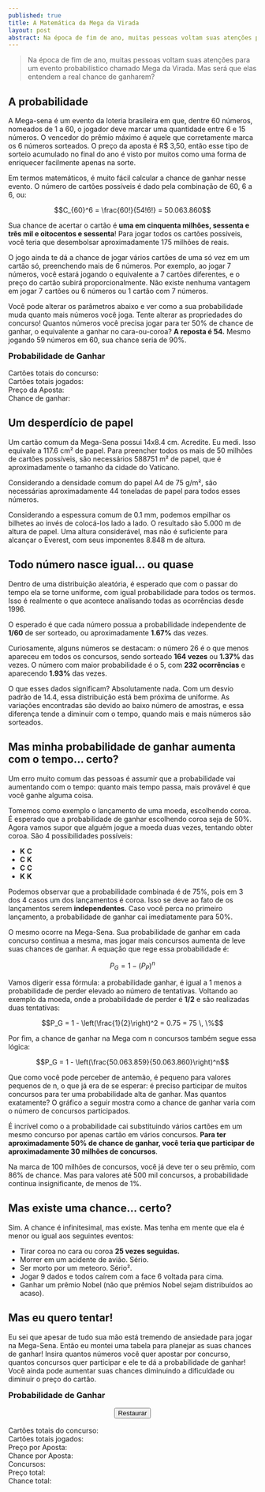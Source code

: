 ```yaml
---
published: true
title: A Matemática da Mega da Virada
layout: post
abstract: Na época de fim de ano, muitas pessoas voltam suas atenções para um evento probabilístico chamado Mega da Virada. Mas será que elas entendem a real chance de ganharem?
---
```


<!-- Include MathJax to render LaTeX. This might not work -->
<script type="text/x-mathjax-config">
  MathJax.Hub.Config({
      jax: ["input/TeX","output/SVG"],
      inlineMath: [['\(','\)']]
   });
</script>
<script type="text/javascript"
          src="https://cdnjs.cloudflare.com/ajax/libs/mathjax/2.7.1/MathJax.js">
</script>

> Na época de fim de ano, muitas pessoas voltam suas atenções para um evento probabilístico chamado Mega da Virada. Mas será que elas entendem a real chance de ganharem?

## A probabilidade

A Mega-sena é um evento da loteria brasileira em que, dentre 60 números, nomeados de 1 a 60, o jogador deve marcar uma quantidade entre 6 e 15 números. O vencedor do prêmio máximo é aquele que corretamente marca os 6 números sorteados. O preço da aposta é R$ 3,50, então esse tipo de sorteio acumulado no final do ano é visto por muitos como uma forma de enriquecer facilmente apenas na sorte.

Em termos matemáticos, é muito fácil calcular a chance de ganhar nesse evento. O número de cartões possíveis é dado pela combinação de 60, 6 a 6, ou:

$$C_{60}^6 = \frac{60!}{54!6!} = 50.063.860$$

Sua chance de acertar o cartão é **uma em cinquenta milhões, sessenta e três mil e oitocentos e sessenta**! Para jogar todos os cartões possíveis, você teria que desembolsar aproximadamente 175 milhões de reais.

O jogo ainda te dá a chance de jogar vários cartões de uma só vez em um cartão só, preenchendo mais de 6 números. Por exemplo, ao jogar 7 números, você estará jogando o equivalente a 7 cartões diferentes, e o preço do cartão subirá proporcionalmente. Não existe nenhuma vantagem em jogar 7 cartões ou 6 números ou 1 cartão com 7 números.

Você pode alterar os parâmetros abaixo e ver como a sua probabilidade muda quanto mais números você joga. Tente alterar as propriedades do concurso! Quantos números você precisa jogar para ter 50% de chance de ganhar, o equivalente a ganhar no cara-ou-coroa? **A reposta é 54.** Mesmo jogando 59 números em 60, sua chance seria de 90%.

<div class="fancybox">
<h3 style="margin-top: 0rem; margin-bottom: 1rem">Probabilidade de Ganhar</h3>

<link href="https://cdnjs.cloudflare.com/ajax/libs/angularjs-slider/6.4.3/rzslider.css" rel="stylesheet">
<script src="https://ajax.googleapis.com/ajax/libs/angularjs/1.6.6/angular.min.js"></script>
<script src="https://cdnjs.cloudflare.com/ajax/libs/angularjs-slider/6.4.3/rzslider.min.js"></script>
<div id="myapp" ng-controller="TestController as vm">
    <rzslider rz-slider-model="vm.totais.value" rz-slider-options="vm.totais.options" style="margin-bottom: 1.5rem"></rzslider>
    <rzslider rz-slider-model="vm.numeros.value" rz-slider-options="vm.numeros.options"></rzslider>
</div>
<div style="margin-top: 1rem">Cartões totais do concurso: <b id="total_cards"></b></div>
<div>Cartões totais jogados: <b id="chosen_cards"></b></div>
<div>Preço da Aposta: <b id="preco"></b></div>
<div>Chance de ganhar: <b id="chance"></b></div>

<script>
var myApp = angular.module('myappdom', ['rzModule']);

myApp.controller('TestController', TestController);

var f = [];
function factorial (n) {
  if (n == 0 || n == 1)
    return 1;
  if (f[n] > 0)
    return f[n];
  return f[n] = factorial(n-1) * n;
}

function updateProbability (t, n) {
  var cards = Math.round(factorial(t)/factorial(t-6)/factorial(6));
  var chosen_cards = Math.round(factorial(n)/factorial(6)/factorial(n-6));
  var preco = chosen_cards * 3.5;
  var chance = chosen_cards/cards*100;
  document.getElementById("total_cards").innerHTML = cards;
  document.getElementById("chosen_cards").innerHTML = chosen_cards;
  document.getElementById("preco").innerHTML = 'R$ ' + preco.toFixed(2).replace(/(\d)(?=(\d{3})+\.)/g, '$1,');
  document.getElementById("chance").innerHTML = chance + '%';
}

function TestController() {
  var vm = this;

  vm.totais = {
    value: 60,
    options: {
      floor: 6,
      ceil: 70,
	  onChange: function(id) {
        vm.numeros.options.maxLimit = vm.totais.value;
		if(vm.numeros.value > vm.totais.value)
			vm.numeros.value = vm.totais.value;

        updateProbability(vm.totais.value, vm.numeros.value);
	  },
	  translate: function(value, sliderId, label) {
		switch(label) {
		  case 'model':
	        return '<b>Números totais</b>:' + value;
		  default:
			return value;
		}
	  }
    }
  }


  vm.numeros = {
    value: 6,
    options: {
      floor: 6,
      ceil: 70,
	  onChange: function(id) {
        updateProbability(vm.totais.value, vm.numeros.value);
	  },
      maxLimit: vm.totais.value,
	  translate: function(value, sliderId, label) {
		switch(label) {
		  case 'model':
	        return '<b>Números jogados</b>:' + value;
		  default:
			return value;
		}
	  }
    }
  }
    
 updateProbability(vm.totais.value,vm.numeros.value);
}

angular.bootstrap(document.getElementById('myapp'), ['myappdom']);
</script>
</div>

## Um desperdício de papel

Um cartão comum da Mega-Sena possui 14x8.4 cm. Acredite. Eu medi. Isso equivale a 117.6 cm² de papel. Para preencher todos os mais de 50 milhões de cartões possíveis, são necessários 588751 m² de papel, que é aproximadamente o tamanho da cidade do Vaticano. 

Considerando a densidade comum do papel A4 de 75 g/m², são necessárias aproximadamente 44 toneladas de papel para todos esses números.

Considerando a espessura comum de 0.1 mm, podemos empilhar os bilhetes ao invés de colocá-los lado a lado. O resultado são 5.000 m de altura de papel. Uma altura considerável, mas não é suficiente para alcançar o Everest, com seus imponentes 8.848 m de altura.

## Todo número nasce igual... ou quase

Dentro de uma distribuição aleatória, é esperado que com o passar do tempo ela se torne uniforme, com igual probabilidade para todos os termos. Isso é realmente o que acontece analisando todas as ocorrências desde 1996.

<script src="https://cdnjs.cloudflare.com/ajax/libs/Chart.js/2.7.1/Chart.min.js"></script>
<script src="https://cdn.rawgit.com/jtblin/angular-chart.js/master/dist/angular-chart.min.js"></script>

<canvas id="myChart" width="65" height="150" style="margin-bottom: 1rem"></canvas>
<script>
var ctx = document.getElementById("myChart").getContext('2d');
var myChart = new Chart(ctx, {
    type: 'horizontalBar',
    data: {
        labels: [1, 2, 3, 4, 5, 6, 7, 8, 9, 10, 11, 12, 13, 14, 15, 16, 17, 18, 19, 20, 21, 22, 23, 24, 25, 26, 27, 28, 29, 30, 31, 32, 33, 34, 35, 36, 37, 38, 39, 40, 41, 42, 43, 44, 45, 46, 47, 48, 49, 50, 51, 52, 53, 54, 55, 56, 57, 58, 59, 60],
        datasets: [{
            label: 'Número de Ocorrências',
            data: [198, 206, 190, 219, 232, 201, 189, 199, 182, 224, 190, 199, 209, 185, 183, 209, 215, 198, 185, 192, 177, 173, 219, 218, 182, 164, 202, 213, 206, 211, 194, 211, 217, 206, 196, 204, 204, 195, 185, 188, 208, 214, 211, 204, 199, 187, 199, 186, 200, 207, 218, 213, 227, 217, 172, 201, 187, 191, 197, 186],
            backgroundColor: 'rgba(54, 162, 235, 0.2)',
            borderColor: 'rgba(54, 162, 235, 1)',
            borderWidth: 1
        }]
    },
    options: {
        scales: {
            yAxes: [{
                ticks: {
                    beginAtZero:true
                }
            }]
        }
    }
});
</script>

O esperado é que cada número possua a probabilidade independente de **1/60** de ser sorteado, ou aproximadamente **1.67%** das vezes.

Curiosamente, alguns números se destacam: o número 26 é o que menos apareceu em todos os concursos, sendo sorteado **164 vezes** ou **1.37%** das vezes. O número com maior probabilidade é o 5, com **232 ocorrências** e aparecendo **1.93%** das vezes.

O que esses dados significam? Absolutamente nada. Com um desvio padrão de 14.4, essa distribuição está bem próxima de uniforme. As variações encontradas são devido ao baixo número de amostras, e essa diferença tende a diminuir com o tempo, quando mais e mais números são sorteados.

## Mas minha probabilidade de ganhar aumenta com o tempo... certo?

Um erro muito comum das pessoas é assumir que a probabilidade vai aumentando com o tempo: quanto mais tempo passa, mais provável é que você ganhe alguma coisa.

Tomemos como exemplo o lançamento de uma moeda, escolhendo coroa. É esperado que a probabilidade de ganhar escolhendo coroa seja de 50%. Agora vamos supor que alguém jogue a moeda duas vezes, tentando obter coroa. São 4 possibilidades possíveis:

- **K** **C**
- **C** **K**
- **C** **C**
- **K** **K**

Podemos observar que a probabilidade combinada é de 75%, pois em 3 dos 4 casos um dos lançamentos é coroa. Isso se deve ao fato de os lançamentos serem **independentes**. Caso você perca no primeiro lançamento, a probabilidade de ganhar cai imediatamente para 50%.

O mesmo ocorre na Mega-Sena. Sua probabilidade de ganhar em cada concurso continua a mesma, mas jogar mais concursos aumenta de leve suas chances de ganhar. A equação que rege essa probabilidade é:

$$P_G = 1 - (P_P)^n$$

Vamos digerir essa fórmula: a probabilidade ganhar, é igual a 1 menos a probabilidade de perder elevado ao número de tentativas. Voltando ao exemplo da moeda, onde a probabilidade de perder é **1/2** e são realizadas duas tentativas:

$$P_G = 1 - \left(\frac{1}{2}\right)^2 = 0.75 = 75 \, \%$$

Por fim, a chance de ganhar na Mega com n concursos também segue essa lógica:

$$P_G = 1 - \left(\frac{50.063.859}{50.063.860}\right)^n$$

Que como você pode perceber de antemão, é pequeno para valores pequenos de n, o que já era de se esperar: é preciso participar de muitos concursos para ter uma probabilidade alta de ganhar. Mas quantos exatamente? O gráfico a seguir mostra como a chance de ganhar varia com o número de concursos participados.

<canvas id="myOtherChart" width="130" height="100" style="margin-bottom: 1rem"></canvas>
<script>
var ctx = document.getElementById("myOtherChart").getContext('2d');
var myChart = new Chart(ctx, {
    type: 'scatter',
    data: {
        datasets: [{
            label: 'Probabilidade de Ganhar',
            data: [{x:1.0,y:1.9974e-08},
            {x:2.0,y:3.9949e-08},
            {x:3.0,y:5.9923e-08},
            {x:4.0,y:7.9898e-08},
            {x:5.0,y:9.9872e-08},
            {x:6.0,y:1.1985e-07},
            {x:7.0,y:1.3982e-07},
            {x:8.0,y:1.598e-07},
            {x:9.0,y:1.7977e-07},
            {x:10.0,y:1.9974e-07},
            {x:20.0,y:3.9949e-07},
            {x:30.0,y:5.9923e-07},
            {x:40.0,y:7.9898e-07},
            {x:50.0,y:9.9872e-07},
            {x:60.0,y:1.1985e-06},
            {x:70.0,y:1.3982e-06},
            {x:80.0,y:1.598e-06},
            {x:90.0,y:1.7977e-06},
            {x:100.0,y:1.9974e-06},
            {x:200.0,y:3.9949e-06},
            {x:300.0,y:5.9923e-06},
            {x:400.0,y:7.9898e-06},
            {x:500.0,y:9.9872e-06},
            {x:600.0,y:1.1985e-05},
            {x:700.0,y:1.3982e-05},
            {x:800.0,y:1.5979e-05},
            {x:900.0,y:1.7977e-05},
            {x:1000.0,y:1.9974e-05},
            {x:2000.0,y:3.9948e-05},
            {x:3000.0,y:5.9922e-05},
            {x:4000.0,y:7.9895e-05},
            {x:5000.0,y:9.9867e-05},
            {x:6000.0,y:0.00011984},
            {x:7000.0,y:0.00013981},
            {x:8000.0,y:0.00015978},
            {x:9000.0,y:0.00017975},
            {x:10000.0,y:0.00019972},
            {x:20000.0,y:0.00039941},
            {x:30000.0,y:0.00059906},
            {x:40000.0,y:0.00079866},
            {x:50000.0,y:0.00099823},
            {x:60000.0,y:0.0011978},
            {x:70000.0,y:0.0013972},
            {x:80000.0,y:0.0015967},
            {x:90000.0,y:0.0017961},
            {x:100000.0,y:0.0019955},
            {x:200000.0,y:0.0039869},
            {x:300000.0,y:0.0059744},
            {x:400000.0,y:0.007958},
            {x:500000.0,y:0.0099375},
            {x:600000.0,y:0.011913},
            {x:700000.0,y:0.013885},
            {x:800000.0,y:0.015853},
            {x:900000.0,y:0.017816},
            {x:1000000.0,y:0.019776},
            {x:2000000.0,y:0.039162},
            {x:3000000.0,y:0.058163},
            {x:4000000.0,y:0.076789},
            {x:5000000.0,y:0.095047},
            {x:6000000.0,y:0.11294},
            {x:7000000.0,y:0.13049},
            {x:8000000.0,y:0.14768},
            {x:9000000.0,y:0.16454},
            {x:10000000.0,y:0.18106},
            {x:20000000.0,y:0.32934},
            {x:30000000.0,y:0.45077},
            {x:40000000.0,y:0.55021},
            {x:50000000.0,y:0.63165},
            {x:60000000.0,y:0.69834},
            {x:70000000.0,y:0.75296},
            {x:80000000.0,y:0.79769},
            {x:90000000.0,y:0.83432},
            {x:100000000.0,y:0.86432},
            {x:200000000.0,y:0.98159},
            {x:300000000.0,y:0.9975},
            {x:400000000.0,y:0.99966},
            {x:500000000.0,y:0.99995},
            {x:600000000.0,y:0.99999}],
            borderColor: 'rgba(54, 162, 235, 1)',
            pointBackgroundColor: 'rgba(54, 162, 235, 1)', 
            pointBorderWidth: 3,
            pointRadius: 1,
            showLine: true
        }]
    },
    options: {
        scales: {
            xAxes: [{
                type:'logarithmic',
                scaleLabel: {
                    labelString: 'Concursos participados',
                    display:true
                }
            }],
            yAxes: [{
                scaleLabel: {
                    labelString: 'Probabilidade de Ganhar',
                    display:true
                }
            }]
        }
    }
});
</script>

É incrível como o a probabilidade cai substituindo vários cartões em um mesmo concurso por apenas cartão em vários concursos. **Para ter aproximadamente 50% de chance de ganhar, você teria que participar de aproximadamente 30 milhões de concursos**.

Na marca de 100 milhões de concursos, você já deve ter o seu prêmio, com 86% de chance. Mas para valores até 500 mil concursos, a probabilidade continua insignificante, de menos de 1%.

## Mas existe uma chance... certo?

Sim. A chance é infinitesimal, mas existe. Mas tenha em mente que ela é menor ou igual aos seguintes eventos:

- Tirar coroa no cara ou coroa **25 vezes seguidas.**
- Morrer em um acidente de avião. Sério.
- Ser morto por um meteoro. Sério².
- Jogar 9 dados e todos caírem com a face 6 voltada para cima.
- Ganhar um prêmio Nobel (não que prêmios Nobel sejam distribuídos ao acaso).

## Mas eu quero tentar!

Eu sei que apesar de tudo sua mão está tremendo de ansiedade para jogar na Mega-Sena. Então eu montei uma tabela para planejar as suas chances de ganhar! Insira quantos números você quer apostar por concurso, quantos concursos quer participar e ele te dá a probabilidade de ganhar! Você ainda pode aumentar suas chances diminuindo a dificuldade ou diminuir o preço do cartão. 

<div class="fancybox">
<h3 style="margin-top: 0rem; margin-bottom: 1rem">Probabilidade de Ganhar</h3>

<div id="myotherapp" ng-controller="FormController as vp">
<rzslider rz-slider-model="vp.totais.value" rz-slider-options="vp.totais.options" style="margin-bottom: 1.5rem"></rzslider>
<rzslider rz-slider-model="vp.numeros.value" rz-slider-options="vp.numeros.options" style="margin-bottom: 1.5rem"></rzslider>
<rzslider rz-slider-model="vp.preco.value" rz-slider-options="vp.preco.options" style="margin-bottom: 1.5rem"></rzslider>
<rzslider rz-slider-model="vp.concursos.value" rz-slider-options="vp.concursos.options" style="margin-bottom: 1.5rem"></rzslider>

<center>
<button ng-click="vp.resetar()" class="fancybutton" style="vertical-align:middle;"><span><i class="fa fa-refresh" aria-hidden="true"></i> Restaurar</span></button>
</center>

<div style="margin-top: 1rem">Cartões totais do concurso: <b id="total_cards_final"></b></div>
<div>Cartões totais jogados: <b id="chosen_cards_final"></b></div>
<div>Preço por Aposta: <b id="preco_final"></b></div>
<div>Chance por Aposta: <b id="chance_final"></b></div>
<div>Concursos: <b id="concursos_final"></b></div>
<div>Preço total: <b id="preco_ac_final"></b></div>
<div>Chance total: <b id="chance_ac_final"></b></div>

</div>

<script>
var myApp = angular.module('myotherappdom', ['rzModule']);

myApp.controller('FormController', FormController);

var f = [];
function factorial (n) {
  if (n == 0 || n == 1)
    return 1;
  if (f[n] > 0)
    return f[n];
  return f[n] = factorial(n-1) * n;
}

function factoryProbability (vp) {
  var t = vp.totais.value;
  var n = vp.numeros.value;
  var cards = Math.round(factorial(t)/factorial(t-6)/factorial(6));
  var chosen_cards = Math.round(factorial(n)/factorial(6)/factorial(n-6));
  var preco = chosen_cards * vp.preco.value;
  var chance = chosen_cards/cards;
  var chance_acumulada = 1 - Math.pow(1 - chance, vp.concursos.value);
  document.getElementById("total_cards_final").innerHTML = cards;
  document.getElementById("chosen_cards_final").innerHTML = chosen_cards;
  document.getElementById("preco_final").innerHTML = 'R$ ' + preco.toFixed(2).replace(/(\d)(?=(\d{3})+\.)/g, '$1,');
  document.getElementById("chance_final").innerHTML = (chance*100).toFixed(13) + '%';
  document.getElementById("concursos_final").innerHTML = vp.concursos.value;
  document.getElementById("preco_ac_final").innerHTML = 'R$ ' + (preco * vp.concursos.value).toFixed(2).replace(/(\d)(?=(\d{3})+\.)/g, '$1,');
  document.getElementById("chance_ac_final").innerHTML = (chance_acumulada*100).toFixed(13) + '%';
  return chance_acumulada;
}

function FormController() {
  var vp = this;

  vp.totais = {
    value: 60,
    options: {
      floor: 6,
      ceil: 70,
	  onChange: function(id) {
        vp.numeros.options.maxLimit = vp.totais.value;
		if(vp.numeros.value > vp.totais.value)
			vp.numeros.value = vp.totais.value;

        factoryProbability(vp);
	  },
	  translate: function(value, sliderId, label) {
		switch(label) {
		  case 'model':
	        return '<b>Números totais</b>:' + value;
		  default:
			return value;
		}
	  }
    }
  }


  vp.numeros = {
    value: 6,
    options: {
      floor: 6,
      ceil: 70,
	  onChange: function(id) {
        factoryProbability(vp);
	  },
      maxLimit: vp.totais.value,
	  translate: function(value, sliderId, label) {
		switch(label) {
		  case 'model':
	        return '<b>Números jogados</b>:' + value;
		  default:
			return value;
		}
	  }
    }
  }


  vp.preco = {
    value: 3.50,
    options: {
      floor: 0.01,
      ceil: 5,
      step: 0.01,
      precision: 2,
	  onChange: function(id) {
        factoryProbability(vp);
	  },
      maxLimit: vp.totais.value,
	  translate: function(value, sliderId, label) {
		switch(label) {
		  case 'model':
	        return '<b>Preço de cada Aposta</b>: R$' + value.toFixed(2).replace(/(\d)(?=(\d{3})+\.)/g, '$1,');
		  default:
			return 'R$' + value.toFixed(2).replace(/(\d)(?=(\d{3})+\.)/g, '$1,');
		}
	  }
    }
  }

  vp.concursos = {
    value: 1,
    options: {
      floor: 1,
      ceil: 1000,
      logScale: true,
	  onChange: function(id) {
        factoryProbability(vp);
	  },
	  translate: function(value, sliderId, label) {
		switch(label) {
		  case 'model':
	        return '<b>Concursos Participados</b>:' + value;
		  default:
			return value;
		}
	  }
    }
  }

  vp.resetar = function() {
    vp.totais.value = 60;
    vp.numeros.value = 6;
    vp.preco.value = 3.5;
    vp.concursos.value = 1;
    factoryProbability(vp);
  }
    
  factoryProbability(vp);
}

angular.bootstrap(document.getElementById('myotherapp'), ['myotherappdom']);
</script>


</div>
